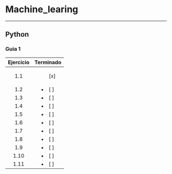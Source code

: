 # Machine_learing

***

## Python
### Guia 1
| Ejercicio | Terminado |
| :-: | :-: |
| 1.1 | <ul> [x] </ul>|
| 1.2 | <li> [ ] </li>|
| 1.3 | <li> [ ] </li>|
| 1.4 | <li> [ ] </li>|
| 1.5 | <li> [ ] </li>|
| 1.6 | <li> [ ] </li>|
| 1.7 | <li> [ ] </li>|
| 1.8 | <li> [ ] </li>|
| 1.9 | <li> [ ] </li>|
| 1.10 | <li> [ ] </li>|
| 1.11 | <li> [ ] </li>|
